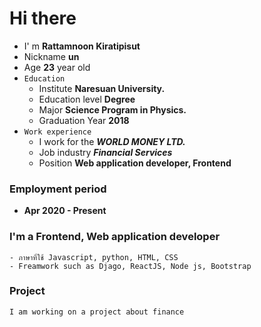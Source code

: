 # Hi there 
- I' m __Rattamnoon Kiratipisut__
- Nickname  __un__
- Age __23__ year old
- `Education`
    - Institute __Naresuan University.__
    - Education level __Degree__
    - Major __Science Program in Physics.__
    - Graduation Year __2018__
- `Work experience`
    - I work for the ___WORLD MONEY LTD.___
    - Job industry ___Financial Services___
    - Position __Web application developer, Frontend__ 



### Employment period
- __Apr 2020 - Present__

### I'm a Frontend, Web application developer
```
- ภาษาที่ใช้ Javascript, python, HTML, CSS
- Freamwork such as Djago, ReactJS, Node js, Bootstrap  
``` 

### Project
```
I am working on a project about finance
``` 
